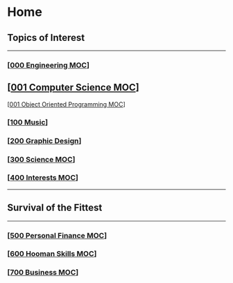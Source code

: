 # Home

## Topics of Interest

---

### [[000 Engineering MOC]]

## [[001 Computer Science MOC]]

[[001 Object Oriented Programming MOC]]  

### [[100 Music]]

### [[200 Graphic Design]]

### [[300 Science MOC]]

### [[400 Interests MOC]]

---

## Survival of the Fittest

---

### [[500 Personal Finance MOC]]

### [[600 Hooman Skills MOC]]

### [[700 Business MOC]]

[//begin]: # "Autogenerated link references for markdown compatibility"
[000 Engineering MOC]: <000 Engineering MOC.md> "Engineering MOC"
[001 Computer Science MOC]: <001 Computer Science MOC.md> "Computer Science MOC"
[001 Object Oriented Programming MOC]: <001 Object Oriented Programming MOC.md> "Object Oriented Programming MOC"
[100 Music]: <100 Music.md> "Music"
[200 Graphic Design]: <200 Graphic Design.md> "Graphic Design"
[300 Science MOC]: <300 Science MOC.md> "Science MOC"
[400 Interests MOC]: <400 Interests MOC.md> "Interests MOC"
[500 Personal Finance MOC]: <500 Personal Finance MOC.md> "Personal Finance MOC"
[600 Hooman Skills MOC]: <600 Hooman Skills MOC.md> "Hooman Skills MOC"
[700 Business MOC]: <700 Business MOC.md> "Business MOC"
[//end]: # "Autogenerated link references"